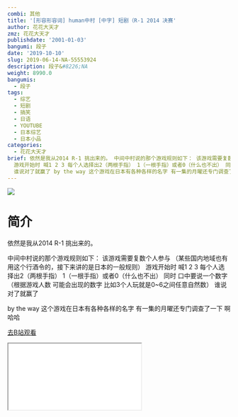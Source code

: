 ```yaml
---
combi: 其他
title: '[形容形容词] human中村 [中字] 短剧（R-1 2014 决赛'
author: 花花大天才
zmz: 花花大天才
publishdate: '2001-01-03'
bangumi: 段子
date: '2019-10-10'
slug: 2019-06-14-NA-55553924
description: 段子&#8226;NA
weight: 8990.0
bangumis:
  - 段子
tags:
  - 综艺
  - 短剧
  - 搞笑
  - 日语
  - YOUTUBE
  - 日本综艺
  - 日本小品
categories:
  - 花花大天才
brief: 依然是我从2014 R-1 挑出来的。 中间中村说的那个游戏规则如下： 该游戏需要复数个人参与 （某些国内地域也有用这个行酒令的，接下来讲的是日本的一般规则）
  游戏开始时 喊1 2 3 每个人选择出2（两根手指） 1（一根手指）或者0（什么也不出） 同时 口中要说一个数字（根据游戏人数 可能会出现的数字 比如3个人玩就是0~6之间任意自然数）
  谁说对了就赢了 by the way 这个游戏在日本有各种各样的名字 有一集的月曜还专门调查了一下 啊哈哈
---
```

![](https://raw.githubusercontent.com/tcgriffith/owaraisite/master/static/tmpimg/033eaa4f41cb52e7ebfeb3091ba2a3713e70862d.jpg.480.jpg)
# 简介  
依然是我从2014 R-1 挑出来的。

中间中村说的那个游戏规则如下：
该游戏需要复数个人参与 （某些国内地域也有用这个行酒令的，接下来讲的是日本的一般规则）
游戏开始时 喊1 2 3 每个人选择出2（两根手指） 1（一根手指）或者0（什么也不出）
同时 口中要说一个数字（根据游戏人数 可能会出现的数字 比如3个人玩就是0~6之间任意自然数）
谁说对了就赢了

by the way 这个游戏在日本有各种各样的名字  有一集的月曜还专门调查了一下 啊哈哈  

[去B站观看](https://www.bilibili.com/video/av55553924/)
<div class ="resp-container"><iframe class="testiframe" src="//player.bilibili.com/player.html?aid=55553924"", scrolling="no", allowfullscreen="true" > </iframe></div> 
